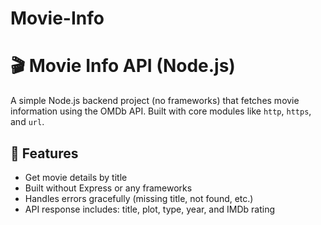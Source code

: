 # Movie-Info

# 🎬 Movie Info API (Node.js)

A simple Node.js backend project (no frameworks) that fetches movie information using the OMDb API. Built with core modules like `http`, `https`, and `url`.

## 📌 Features

- Get movie details by title
- Built without Express or any frameworks
- Handles errors gracefully (missing title, not found, etc.)
- API response includes: title, plot, type, year, and IMDb rating
